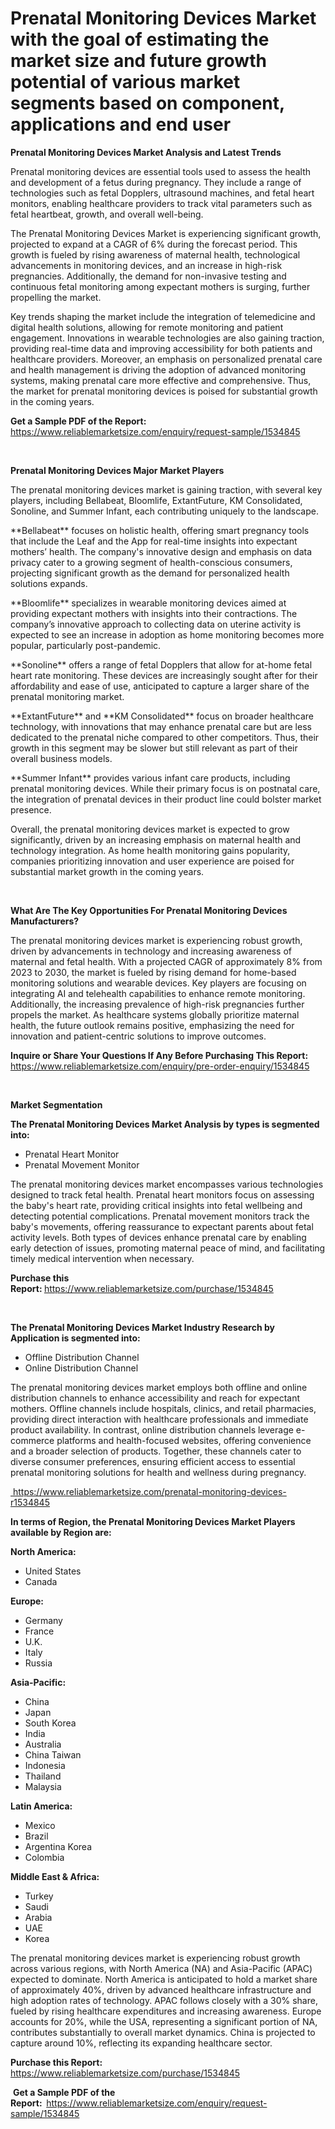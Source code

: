 <p><h1>Prenatal Monitoring Devices Market with the goal of estimating the market size and future growth potential of various market segments based on component, applications and end user</h1></p><p><strong>Prenatal Monitoring Devices Market Analysis and Latest Trends</strong></p>
<p><p>Prenatal monitoring devices are essential tools used to assess the health and development of a fetus during pregnancy. They include a range of technologies such as fetal Dopplers, ultrasound machines, and fetal heart monitors, enabling healthcare providers to track vital parameters such as fetal heartbeat, growth, and overall well-being. </p><p>The Prenatal Monitoring Devices Market is experiencing significant growth, projected to expand at a CAGR of 6% during the forecast period. This growth is fueled by rising awareness of maternal health, technological advancements in monitoring devices, and an increase in high-risk pregnancies. Additionally, the demand for non-invasive testing and continuous fetal monitoring among expectant mothers is surging, further propelling the market.</p><p>Key trends shaping the market include the integration of telemedicine and digital health solutions, allowing for remote monitoring and patient engagement. Innovations in wearable technologies are also gaining traction, providing real-time data and improving accessibility for both patients and healthcare providers. Moreover, an emphasis on personalized prenatal care and health management is driving the adoption of advanced monitoring systems, making prenatal care more effective and comprehensive. Thus, the market for prenatal monitoring devices is poised for substantial growth in the coming years.</p></p>
<p><strong>Get a Sample PDF of the Report:&nbsp;</strong> <a href="https://www.reliablemarketsize.com/enquiry/request-sample/1534845?utm_campaign=2770&utm_medium=2&utm_source=Github&utm_content=ia&utm_term=13042025&utm_id=prenatal-monitoring-devices">https://www.reliablemarketsize.com/enquiry/request-sample/1534845</a></p>
<p>&nbsp;</p>
<p><strong>Prenatal Monitoring Devices Major Market Players</strong></p>
<p><p>The prenatal monitoring devices market is gaining traction, with several key players, including Bellabeat, Bloomlife, ExtantFuture, KM Consolidated, Sonoline, and Summer Infant, each contributing uniquely to the landscape.</p><p>**Bellabeat** focuses on holistic health, offering smart pregnancy tools that include the Leaf and the App for real-time insights into expectant mothers’ health. The company's innovative design and emphasis on data privacy cater to a growing segment of health-conscious consumers, projecting significant growth as the demand for personalized health solutions expands.</p><p>**Bloomlife** specializes in wearable monitoring devices aimed at providing expectant mothers with insights into their contractions. The company’s innovative approach to collecting data on uterine activity is expected to see an increase in adoption as home monitoring becomes more popular, particularly post-pandemic.</p><p>**Sonoline** offers a range of fetal Dopplers that allow for at-home fetal heart rate monitoring. These devices are increasingly sought after for their affordability and ease of use, anticipated to capture a larger share of the prenatal monitoring market. </p><p>**ExtantFuture** and **KM Consolidated** focus on broader healthcare technology, with innovations that may enhance prenatal care but are less dedicated to the prenatal niche compared to other competitors. Thus, their growth in this segment may be slower but still relevant as part of their overall business models.</p><p>**Summer Infant** provides various infant care products, including prenatal monitoring devices. While their primary focus is on postnatal care, the integration of prenatal devices in their product line could bolster market presence.</p><p>Overall, the prenatal monitoring devices market is expected to grow significantly, driven by an increasing emphasis on maternal health and technology integration. As home health monitoring gains popularity, companies prioritizing innovation and user experience are poised for substantial market growth in the coming years.</p></p>
<p>&nbsp;</p>
<p><strong>What Are The Key Opportunities For Prenatal Monitoring Devices Manufacturers?</strong></p>
<p><p>The prenatal monitoring devices market is experiencing robust growth, driven by advancements in technology and increasing awareness of maternal and fetal health. With a projected CAGR of approximately 8% from 2023 to 2030, the market is fueled by rising demand for home-based monitoring solutions and wearable devices. Key players are focusing on integrating AI and telehealth capabilities to enhance remote monitoring. Additionally, the increasing prevalence of high-risk pregnancies further propels the market. As healthcare systems globally prioritize maternal health, the future outlook remains positive, emphasizing the need for innovation and patient-centric solutions to improve outcomes.</p></p>
<p><strong>Inquire or Share Your Questions If Any Before Purchasing This Report:</strong> <a href="https://www.reliablemarketsize.com/enquiry/pre-order-enquiry/1534845?utm_campaign=2770&utm_medium=2&utm_source=Github&utm_content=ia&utm_term=13042025&utm_id=prenatal-monitoring-devices">https://www.reliablemarketsize.com/enquiry/pre-order-enquiry/1534845</a></p>
<p>&nbsp;</p>
<p><strong>Market Segmentation</strong></p>
<p><strong>The Prenatal Monitoring Devices Market Analysis by types is segmented into:</strong></p>
<p><ul><li>Prenatal Heart Monitor</li><li>Prenatal Movement Monitor</li></ul></p>
<p><p>The prenatal monitoring devices market encompasses various technologies designed to track fetal health. Prenatal heart monitors focus on assessing the baby's heart rate, providing critical insights into fetal wellbeing and detecting potential complications. Prenatal movement monitors track the baby's movements, offering reassurance to expectant parents about fetal activity levels. Both types of devices enhance prenatal care by enabling early detection of issues, promoting maternal peace of mind, and facilitating timely medical intervention when necessary.</p></p>
<p><strong>Purchase this Report:&nbsp;</strong><a href="https://www.reliablemarketsize.com/purchase/1534845?utm_campaign=2770&utm_medium=2&utm_source=Github&utm_content=ia&utm_term=13042025&utm_id=prenatal-monitoring-devices">https://www.reliablemarketsize.com/purchase/1534845</a></p>
<p>&nbsp;</p>
<p><strong>The Prenatal Monitoring Devices Market Industry Research by Application is segmented into:</strong></p>
<p><ul><li>Offline Distribution Channel</li><li>Online Distribution Channel</li></ul></p>
<p><p>The prenatal monitoring devices market employs both offline and online distribution channels to enhance accessibility and reach for expectant mothers. Offline channels include hospitals, clinics, and retail pharmacies, providing direct interaction with healthcare professionals and immediate product availability. In contrast, online distribution channels leverage e-commerce platforms and health-focused websites, offering convenience and a broader selection of products. Together, these channels cater to diverse consumer preferences, ensuring efficient access to essential prenatal monitoring solutions for health and wellness during pregnancy.</p></p>
<p><a href="https://www.reliablemarketsize.com/prenatal-monitoring-devices-r1534845?utm_campaign=2770&utm_medium=2&utm_source=Github&utm_content=ia&utm_term=13042025&utm_id=prenatal-monitoring-devices">&nbsp;https://www.reliablemarketsize.com/prenatal-monitoring-devices-r1534845</a></p>
<p><strong>In terms of Region, the Prenatal Monitoring Devices Market Players available by Region are:</strong></p>
<p>
    <p> <strong> North America: </strong>
        <ul>
            <li>United States</li>
            <li>Canada</li>
        </ul>
        </p> 
    <p> <strong> Europe: </strong>
        <ul>
            <li>Germany</li>
            <li>France</li>
            <li>U.K.</li>
            <li>Italy</li>
            <li>Russia</li>
        </ul>
        </p> 
    <p> <strong> Asia-Pacific: </strong>
        <ul>
            <li>China</li>
            <li>Japan</li>
            <li>South Korea</li>
            <li>India</li>
            <li>Australia</li>
            <li>China Taiwan</li>
            <li>Indonesia</li>
            <li>Thailand</li>
            <li>Malaysia</li>
        </ul>
        </p> 
    <p> <strong> Latin America: </strong>
        <ul>
            <li>Mexico</li>
            <li>Brazil</li>
            <li>Argentina Korea</li>
            <li>Colombia</li>
        </ul>
        </p> 
    <p> <strong> Middle East & Africa: </strong>
        <ul>
            <li>Turkey</li>
            <li>Saudi</li>
            <li>Arabia</li>
            <li>UAE</li>
            <li>Korea</li>
        </ul>
    </p>
    </p>
<p><p>The prenatal monitoring devices market is experiencing robust growth across various regions, with North America (NA) and Asia-Pacific (APAC) expected to dominate. North America is anticipated to hold a market share of approximately 40%, driven by advanced healthcare infrastructure and high adoption rates of technology. APAC follows closely with a 30% share, fueled by rising healthcare expenditures and increasing awareness. Europe accounts for 20%, while the USA, representing a significant portion of NA, contributes substantially to overall market dynamics. China is projected to capture around 10%, reflecting its expanding healthcare sector. </p></p>
<p><strong>Purchase this Report: </strong><a href="https://www.reliablemarketsize.com/purchase/1534845?utm_campaign=2770&utm_medium=2&utm_source=Github&utm_content=ia&utm_term=13042025&utm_id=prenatal-monitoring-devices">https://www.reliablemarketsize.com/purchase/1534845</a></p>
<p>&nbsp;<strong>Get a Sample PDF of the Report:&nbsp;&nbsp;</strong><a href="https://www.reliablemarketsize.com/enquiry/request-sample/1534845?utm_campaign=2770&utm_medium=2&utm_source=Github&utm_content=ia&utm_term=13042025&utm_id=prenatal-monitoring-devices">https://www.reliablemarketsize.com/enquiry/request-sample/1534845</a></p>
<p><strong></strong></p>
<p><p></p><p></p><p></p></p>
